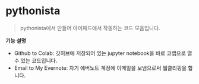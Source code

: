 # pythonista
> pythonista에서 만들어 아이패드에서 작동하는 코드 모음입니다.

__기능 설명__
* Github to Colab: 깃허브에 저장되어 있는 jupyter notebook을 바로 코랩으로 열 수 있는 코드입니다.
* Email to My Evernote: 자기 에버노트 계정에 이메일을 보냄으로써 웹클리핑을 합니다.
